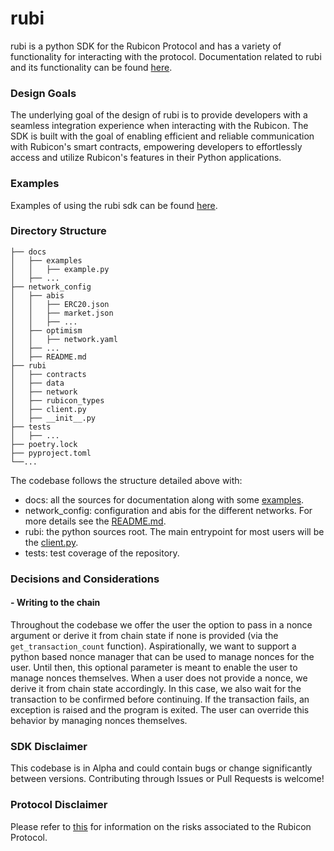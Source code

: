 # rubi

rubi is a python SDK for the Rubicon Protocol and has a variety of functionality for interacting with the protocol.
Documentation related to rubi and its functionality can be found [here](https://rubi.readthedocs.io/en/latest/#).

### Design Goals

The underlying goal of the design of rubi is to provide developers with a seamless integration experience when
interacting with the Rubicon. The SDK is built with the goal of enabling efficient and reliable communication with
Rubicon's smart contracts, empowering developers to effortlessly access and utilize Rubicon's features in their Python
applications.

### Examples

Examples of using the rubi sdk can be found [here](docs/examples).

### Directory Structure

```
├── docs
│   ├── examples
│   │   ├── example.py
│   ├── ...
├── network_config
│   ├── abis
│   │   ├── ERC20.json
│   │   ├── market.json
│   │   ├── ...
│   ├── optimism
│   │   ├── network.yaml
│   ├── ...
│   ├── README.md
├── rubi
│   ├── contracts
│   ├── data
│   ├── network
│   ├── rubicon_types
│   ├── client.py
│   ├── __init__.py
├── tests
│   ├── ...
├── poetry.lock
├── pyproject.toml
└──...
```

The codebase follows the structure detailed above with:

- docs: all the sources for documentation along with some [examples](docs/examples/example.py).
- network_config: configuration and abis for the different networks. For more details see
  the [README.md](network_config/README.md).
- rubi: the python sources root. The main entrypoint for most users will be the [client.py](rubi/client.py).
- tests: test coverage of the repository.

### Decisions and Considerations

#### - Writing to the chain

Throughout the codebase we offer the user the option to pass in a nonce argument or derive it from chain state if none
is provided (via the `get_transaction_count` function). Aspirationally, we want to support a python based nonce manager
that can be used to manage nonces for the user. Until then, this optional parameter is meant to enable the user to
manage nonces themselves. When a user does not provide a nonce, we derive it from chain state accordingly. In this case,
we also wait for the transaction to be confirmed before continuing. If the transaction fails, an exception is raised and
the program is exited. The user can override this behavior by managing nonces themselves.

### SDK Disclaimer

This codebase is in Alpha and could contain bugs or change significantly between versions. Contributing through Issues
or Pull Requests is welcome!

### Protocol Disclaimer

Please refer to [this](https://docs.rubicon.finance/protocol/risks) for information on the risks associated to the
Rubicon Protocol.